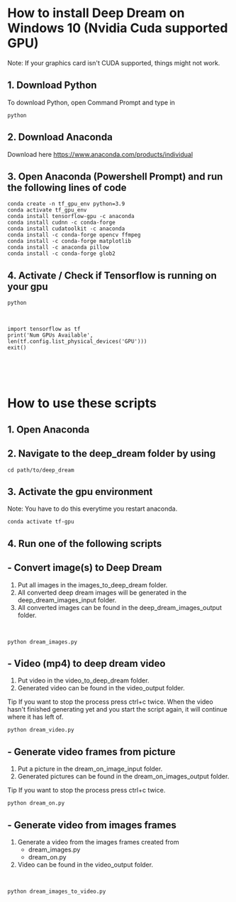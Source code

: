 # How to install Deep Dream on Windows 10 (Nvidia Cuda supported GPU)

Note: If your graphics card isn't CUDA supported, things might not work.

## 1. Download Python
To download Python, open Command Prompt and type in
    
    python

## 2. Download Anaconda
Download here https://www.anaconda.com/products/individual

## 3. Open Anaconda (Powershell Prompt) and run the following lines of code

    conda create -n tf_gpu_env python=3.9   
    conda activate tf_gpu_env
    conda install tensorflow-gpu -c anaconda
    conda install cudnn -c conda-forge 
    conda install cudatoolkit -c anaconda
    conda install -c conda-forge opencv ffmpeg
    conda install -c conda-forge matplotlib
    conda install -c anaconda pillow
    conda install -c conda-forge glob2


## 4. Activate / Check if Tensorflow is running on your gpu

    python

‎

    import tensorflow as tf
    print('Num GPUs Available', len(tf.config.list_physical_devices('GPU')))
    exit()


‎

‎

# How to use these scripts

## 1. Open Anaconda
## 2. Navigate to the deep_dream folder by using 
    cd path/to/deep_dream

## 3. Activate the gpu environment
Note: You have to do this everytime you restart anaconda. 

    conda activate tf-gpu

## 4. Run one of the following scripts


## - Convert image(s) to Deep Dream
1. Put all images in the images_to_deep_dream folder.
2. All converted deep dream images will be generated in the deep_dream_images_input folder.
3. All converted images can be found in the deep_dream_images_output folder.

‎

    python dream_images.py

## - Video (mp4) to deep dream video
1. Put video in the video_to_deep_dream folder.
2. Generated video can be found in the video_output folder.

Tip If you want to stop the process press ctrl+c twice. When the video hasn't finished generating yet and you start the script again, it will continue where it has left of. 

    python dream_video.py

## - Generate video frames from picture
1. Put a picture in the dream_on_image_input folder.
2. Generated pictures can be found in the dream_on_images_output folder.

Tip If you want to stop the process press ctrl+c twice.

    python dream_on.py

## - Generate video from images  frames
1. Generate a video from the images  frames created from
    - dream_images.py
    - dream_on.py
2. Video can be found in the video_output folder.

‎
    
    python dream_images_to_video.py